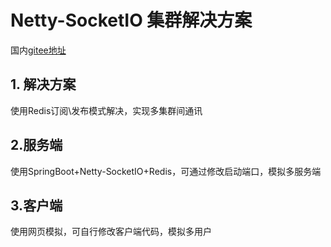 # Netty-SocketIO 集群解决方案
国内[gitee地址](https://gitee.com/litong-zero/lt-push)

## 1. 解决方案
使用Redis订阅\发布模式解决，实现多集群间通讯

## 2.服务端
使用SpringBoot+Netty-SocketIO+Redis，可通过修改启动端口，模拟多服务端

## 3.客户端
使用网页模拟，可自行修改客户端代码，模拟多用户
